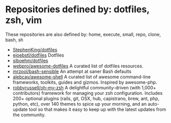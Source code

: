 # Repositories defined by: dotfiles, zsh, vim

These repositories are also defined by: home, execute, small, repo, clone, bash, sh

- [StephenKing/dotfiles](https://api.github.com/repos/StephenKing/dotfiles)
- [ejoebstl/dotfiles](https://api.github.com/repos/ejoebstl/dotfiles)
  Dotfiles
- [siboehm/dotfiles](https://api.github.com/repos/siboehm/dotfiles)
- [webpro/awesome-dotfiles](https://api.github.com/repos/webpro/awesome-dotfiles)
  A curated list of dotfiles resources.
- [mrzool/bash-sensible](https://api.github.com/repos/mrzool/bash-sensible)
  An attempt at saner Bash defaults
- [alebcay/awesome-shell](https://api.github.com/repos/alebcay/awesome-shell)
  A curated list of awesome command-line frameworks, toolkits, guides and gizmos. Inspired by awesome-php.
- [robbyrussell/oh-my-zsh](https://api.github.com/repos/robbyrussell/oh-my-zsh)
  A delightful community-driven (with 1,000+ contributors) framework for managing your zsh configuration. Includes 200+ optional plugins (rails, git, OSX, hub, capistrano, brew, ant, php, python, etc), over 140 themes to spice up your morning, and an auto-update tool so that makes it easy to keep up with the latest updates from the community.
